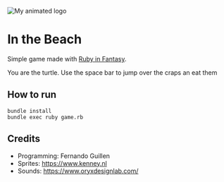 ![My animated logo](cover.png)

# In the Beach

Simple game made with [Ruby in Fantasy](https://github.com/fguillen/fantasy).

You are the turtle. Use the space bar to jump over the craps an eat them

## How to run

    bundle install
    bundle exec ruby game.rb

## Credits

- Programming: Fernando Guillen
- Sprites: https://www.kenney.nl
- Sounds: https://www.oryxdesignlab.com/
